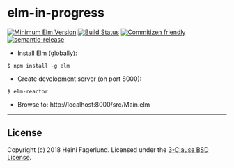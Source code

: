 # elm-in-progress

[![Minimum Elm Version](https://img.shields.io/badge/elm-%3E%3D%2018.0-%2360b5cc.svg?style=flat-square)](https://github.com/elm/) [![Build Status](https://travis-ci.org/hfagerlund/elm-in-progress.svg?branch=master)](https://travis-ci.org/hfagerlund/elm-in-progress) [![Commitizen friendly](https://img.shields.io/badge/commitizen-friendly-brightgreen.svg)](http://commitizen.github.io/cz-cli/) [![semantic-release](https://img.shields.io/badge/%20%20%F0%9F%93%A6%F0%9F%9A%80-semantic--release-e10079.svg)](https://github.com/semantic-release/semantic-release)

* Install Elm (globally):
```
$ npm install -g elm
```

* Create development server (on port 8000):
```
$ elm-reactor
```

* Browse to: http://localhost:8000/src/Main.elm

- - -

## License
Copyright (c) 2018 Heini Fagerlund. Licensed under the [3-Clause BSD License](https://github.com/hfagerlund/elm-in-progress/blob/master/LICENSE).
